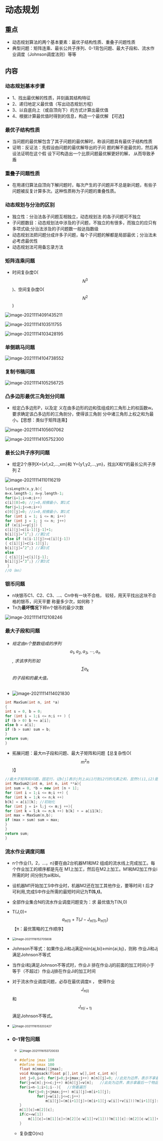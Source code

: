 <script type="text/javascript" src="https://cdn.mathjax.org/mathjax/latest/MathJax.js?config=default"></script>

# 动态规划

## 重点

- 动态规划算法的两个基本要素：最优子结构性质、重叠子问题性质
- 典型问题：矩阵连乘、最长公共子序列、0-1背包问题、最大子段和、流水作业调度（Johnson调度法则）等等



## 内容

### 动态规划基本步骤

- 1、找出最优解的性质，并刻画其结构特征 
- 2、递归地定义最优值（写出动态规划方程） 
- 3、以自底向上（或自顶向下）的方式计算出最优值 
- 4、根据计算最优值时得到的信息，构造一个最优解 【可选】

### 最优子结构性质

- 当问题的最优解包含了其子问题的最优解时，称该问题具有最优子结构性质
- 证明：反证法：先假设由问题的最优解导出的子问 题的解不是最优的，然后再设法证明在这个假 设下可构造出一个比原问题最优解更好的解， 从而导致矛盾

### 重叠子问题性质

- 在用递归算法自顶向下解问题时，每次产生的子问题并不总是新问题，有些子问题被反复计算多次。这种性质称为子问题的重叠性质。

### 动态规划与分治的区别

- 独立性：分治法各子问题互相独立，动态规划法 的各子问题可不独立
- 子问题数目：动态规划法中涉及的子问题，不独立的有很多，而独立的应只有多项式级;分治法涉及的子问题数一般达指数级
- 动态规划法把问题分成许多子问题，每个子问题的解都是局部最优；分治法未必考虑最优性
- 动态规划法可用备忘录方法

### 矩阵连乘问题


  - 时间复杂度O($$N^3$$)、空间复杂度O($$N^2$$)

  ![image-20211114091435211](images\image-20211114091435211.png)

  ![image-20211114103511755](images\image-20211114103511755.png)

  ![image-20211114103428195](images\image-20211114103428195.png)

### 单侧跳马问题

![image-20211114104738552](images\image-20211114104738552.png)

### 复制书稿问题

![image-20211114105256725](images\image-20211114105256725.png)

### 凸多边形最优三角划分问题


- 给定凸多边形P，以及定 义在由多边形的边和弦组成的三角形上的权函数w。 要求确定该凸多边形的三角剖分，使得该三角剖 分中诸三角形上权之和为最小。【思想：类似于矩阵连乘】

![image-20211114105607062](\images\image-20211114105607062.png)

![image-20211114105752300](images\image-20211114105752300.png)

### 最长公共子序列问题


  - 给定2个序列X={x1,x2,…,xm}和 Y={y1,y2,…,yn}，找出X和Y的最长公共子序列 Z

  ![image-20211114110116219](\images\image-20211114110116219.png)

  ```C++
  lcsLength(x,y,b){
  m=x.length-1; n=y.length-1;
  for(i=1;i<=m;i++)
  c[i][0]=0; //j=0,规模最小，第1式
  for(j=1;j<=n;i++)
  c[0][j]=0; //i=0,规模最小，第1式
  for (int i = 1; i <= m; i++)
  for (int j = 1; j <= n; j++) 
  if (x[i]==y[j]) {
  c[i][j]=c[i-1][j-1]+1;
  b[i][j]=‘1’;} //第2式
  else if (c[i-1][j]>=c[i][j-1]) 
  { c[i][j]=c[i-1][j];
  b[i][j]=‘2’;} //第3式
  else 
  { c[i][j]=c[i][j-1];
  b[i][j]=‘3’;} //第3式
   }
  //O（mn）
  ```

### 银币问题


  - n块银币C1、C2、C3、…、Cn中有一块不合格， 较轻，用天平找出这块不合格的银币，问天平要 称量多少次，如何称？
  - Tn为**最坏情况**下秤n个银币的最少次数

![image-20211114112108246](images\image-20211114112108246.png)

### 最大子段和问题

- ###### 给定由n个整数组成的序列$$a_1 , a_2 , a_3 ,\cdots,  a_n$$ , 求该序列形如$$\sum{a_k}$$的子段和的最大值。

- ![image-20211114114021830](images\image-20211114114021830.png)

```C++
int MaxSum(int n, int *a)
{
int s = 0, b = 0;
for (int i = 1;i <= n;i ++ ) {
if (b > 0) b += a[i];
else b = a[i];
if (b > sum) sum = b;
}
return sum;
}
```

- 拓展问题：最大m子段和问题、最大子矩阵和问题【总复杂性O($$m^2n$$)】

```c++
//最大子矩阵和问题，固定行，记b[j]表示j列上从i1行到i2行的元素之和，显然t(i1,i2)是求b[1..n]的最大子段和
int MaxSum2(int m, int n, int **a){
int sum = 0, *b = new int [n + 1];
for (int i = 1;i <= m;i ++) {
for (int k = 1;k <= n;k ++)
b[k] = a[i][k]; //初始化
for (int j = i+ l;j <= m;j ++){
for (int k = l;k <= n;k ++) b[k] + = a[i1[k];
int max = MaxSum(n,b);
if (max > sum) sum = max;
}
}
return sum;
}
```

### 流水作业调度问题

- n个作业{1，2，…，n}要在由2台机器M1和M2 组成的流水线上完成加工。每个作业加工的顺序都是先在 M1上加工，然后在M2上加工。M1和M2加工作业i所需的时 间分别为ai和bi。

- 设机器M1开始加工S中作业时，机器M2还在加工其他作业，要等时间 t 后才可利用,完成S中作业所需的最短时间记为**T(S,t)**。

- 全部作业集合N的流水作业调度问题变为：求 最优值为T(N,0)

- T(J,0)=$$a_{\pi(1)}+T({J-J_{\pi(1)},b_{\pi{(1)}}})$$【π：最优策略的工作顺序】

- <img src="images\image-20211116152705808.png" alt="image-20211116152705808" style="zoom:67%;" />

- Johnson不等式：如果作业Ji和Jj满足min{aj,bi}≥min{ai,bj}，则称 作业Ji和Jj满足Johnson不等式

- 当作业i和j满足Johnson不等式时，作业Ji 排在作业Jj的前面的加工时间小于等于（不超过）作业Jj排在作业Ji的加工时间

- 对于流水作业调度问题，必存在最优调度π ， 使得作业$$J_{\pi(i)}$$和$$J_{\pi(i+1)}$$满足Johnson不等式。

- <img src="images\image-20211116153202427.png" alt="image-20211116153202427" style="zoom:67%;" />

- ### 0-1背包问题

  - <img src="images\image-20211116153720033.png" alt="image-20211116153720033" style="zoom:67%;" />

  - ```C++
    #define jmax 100
    #define nmax 100
    float m[nmax][jmax];
    void Knapsack(float p[],int w[],int c,int n){
    int j=0,i=0; for(j=0;j<jmax;j++) m[n][j]=0; //此处为边界，表示不拿最后物品
    for(j=w[n];j<=c;j++) m[n][j]=v[n];   //此处为边界，表示拿最后一个物品
    for(i=n-1;i>1;i--){   //倒着遍历
        for(j=0;j<jmax;j++) m[i][j]=m[i+1][j];
    		for(j=w[i];j<=c;j++)
    			m[i][j]=(m[i+1][j]>(m[i+1][j-w[i]]+v[i]))?m[i+1][j]:(m[i+1][j-w[i]]+v[i]); 
    }
    m[1][c]=m[2][c];
    if(c>=w[1])
    	m[1][c]=(m[1][c]>(m[2][c-w[1]]+v[1]))?m[1][c]:(m[2][c-w[1]]+v[1]);
    }
    ```

  - 复杂度O(nc)

